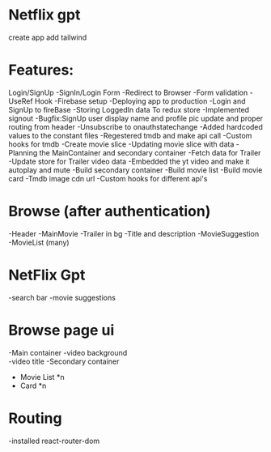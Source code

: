 # Netflix gpt
create app
add tailwind

# Features:
 Login/SignUp
   -SignIn/Login Form
   -Redirect to Browser
   -Form validation
   -UseRef Hook
   -Firebase setup
   -Deploying app to production
   -Login and SignUp to fireBase
   -Storing LoggedIn data To redux store
   -Implemented signout 
   -Bugfix:SignUp user display name and profile pic update and proper routing from header
   -Unsubscribe to onauthstatechange
   -Added hardcoded values to the constant files
   -Regestered tmdb and make api call
   -Custom hooks for tmdb
   -Create movie slice
   -Updating movie slice with data
   -Planning the MainContainer and secondary container
   -Fetch data for Trailer
   -Update store for Trailer video data
   -Embedded the yt video and make it autoplay and mute
   -Build secondary container
   -Build movie list 
   -Build movie card
   -Tmdb image cdn url
   -Custom hooks for different api's
   
 # Browse (after authentication)
  -Header
  -MainMovie
     -Trailer in bg
     -Title and description
     -MovieSuggestion   
       -MovieList (many)
 # NetFlix Gpt
   -search bar
   -movie suggestions




 # Browse page ui
 -Main container
   -video background  
   -video title
  -Secondary container
   - Movie List *n
   - Card *n






   # Routing 
   -installed react-router-dom